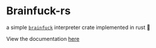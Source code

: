 # Brainfuck-rs

a simple [`brainfuck`](https://esolangs.org/wiki/Brainfuck) interpreter crate implemented in rust 🦀

View the documentation [here](https://docs.rs/brainfuck)